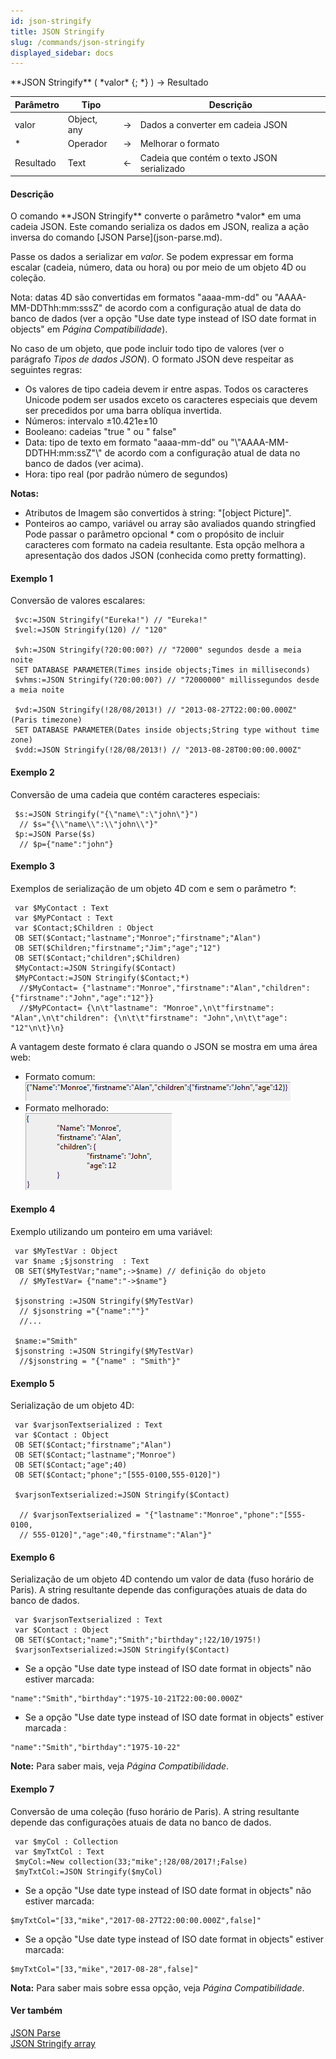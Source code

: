 ```yaml
---
id: json-stringify
title: JSON Stringify
slug: /commands/json-stringify
displayed_sidebar: docs
---
```


<!--REF #_command_.JSON Stringify.Syntax-->**JSON Stringify** ( *valor* {; *} ) -> Resultado<!-- END REF-->
<!--REF #_command_.JSON Stringify.Params-->
| Parâmetro | Tipo |  | Descrição |
| --- | --- | --- | --- |
| valor | Object, any | &rarr; | Dados a converter em cadeia JSON |
| * | Operador | &rarr; | Melhorar o formato |
| Resultado | Text | &larr; | Cadeia que contém o texto JSON serializado |

<!-- END REF-->

#### Descrição 

<!--REF #_command_.JSON Stringify.Summary-->O comando **JSON Stringify** converte o parâmetro *valor* em uma cadeia JSON.<!-- END REF--> Este comando serializa os dados em JSON, realiza a ação inversa do comando [JSON Parse](json-parse.md).  
  
Passe os dados a serializar em *valor*. Se podem expressar em forma escalar (cadeia, número, data ou hora) ou por meio de um objeto 4D ou coleção.

Nota: datas 4D são convertidas em formatos "aaaa-mm-dd" ou "AAAA-MM-DDThh:mm:sssZ" de acordo com a configuração atual de data do banco de dados (ver a opção "Use date type instead of ISO date format in objects" em *Página Compatibilidade*).

No caso de um objeto, que pode incluir todo tipo de valores (ver o parágrafo *Tipos de dados JSON*). O formato JSON deve respeitar as seguintes regras:

* Os valores de tipo cadeia devem ir entre aspas. Todos os caracteres Unicode podem ser usados exceto os caracteres especiais que devem ser precedidos por uma barra oblíqua invertida.
* Números: intervalo ±10.421e±10
* Booleano: cadeias "true " ou " false"
* Data: tipo de texto em formato "aaaa-mm-dd" ou "\\"AAAA-MM-DDTHH:mm:ssZ"\\" de acordo com a configuração atual de data no banco de dados (ver acima).
* Hora: tipo real (por padrão número de segundos)

**Notas:** 

* Atributos de Imagem são convertidos à string: "\[object Picture\]".
* Ponteiros ao campo, variável ou array são avaliados quando stringfied
Pode passar o parâmetro opcional *\** com o propósito de incluir caracteres com formato na cadeia resultante. Esta opção melhora a apresentação dos dados JSON (conhecida como pretty formatting).

#### Exemplo 1 

Conversão de valores escalares:

```4d
 $vc:=JSON Stringify("Eureka!") // "Eureka!"
 $vel:=JSON Stringify(120) // "120"
 
 $vh:=JSON Stringify(?20:00:00?) // "72000" segundos desde a meia noite
 SET DATABASE PARAMETER(Times inside objects;Times in milliseconds)
 $vhms:=JSON Stringify(?20:00:00?) // "72000000" millissegundos desde a meia noite
 
 $vd:=JSON Stringify(!28/08/2013!) // "2013-08-27T22:00:00.000Z" (Paris timezone)
 SET DATABASE PARAMETER(Dates inside objects;String type without time zone)
 $vdd:=JSON Stringify(!28/08/2013!) // "2013-08-28T00:00:00.000Z"
```

#### Exemplo 2 

Conversão de uma cadeia que contém caracteres especiais:

```4d
 $s:=JSON Stringify("{\"name\":\"john\"}")
  // $s="{\\"name\\":\\"john\\"}"
 $p:=JSON Parse($s)
  // $p={"name":"john"}
```

#### Exemplo 3 

Exemplos de serialização de um objeto 4D com e sem o parâmetro *\**:

```4d
 var $MyContact : Text
 var $MyPContact : Text
 var $Contact;$Children : Object
 OB SET($Contact;"lastname";"Monroe";"firstname";"Alan")
 OB SET($Children;"firstname";"Jim";"age";"12")
 OB SET($Contact;"children";$Children)
 $MyContact:=JSON Stringify($Contact)
 $MyPContact:=JSON Stringify($Contact;*)
  //$MyContact= {"lastname":"Monroe","firstname":"Alan","children":{"firstname":"John","age":"12"}}
  //$MyPContact= {\n\t"lastname": "Monroe",\n\t"firstname": "Alan",\n\t"children": {\n\t\t"firstname": "John",\n\t\t"age": "12"\n\t}\n}
```

A vantagem deste formato é clara quando o JSON se mostra em uma área web:

* Formato comum:  
![](../assets/en/commands/pict1205013.fr.png)
* Formato melhorado:  
![](../assets/en/commands/pict1205011.fr.png)

#### Exemplo 4 

Exemplo utilizando um ponteiro em uma variável:

```4d
 var $MyTestVar : Object
 var $name ;$jsonstring  : Text
 OB SET($MyTestVar;"name";->$name) // definição do objeto
  // $MyTestVar= {"name":"->$name"}
 
 $jsonstring :=JSON Stringify($MyTestVar)
  // $jsonstring ="{"name":""}"
  //...
 
 $name:="Smith"
 $jsonstring :=JSON Stringify($MyTestVar)
  //$jsonstring = "{"name" : "Smith"}"
```

#### Exemplo 5 

Serialização de um objeto 4D:

```4d
 var $varjsonTextserialized : Text
 var $Contact : Object
 OB SET($Contact;"firstname";"Alan")
 OB SET($Contact;"lastname";"Monroe")
 OB SET($Contact;"age";40)
 OB SET($Contact;"phone";"[555-0100,555-0120]")
 
 $varjsonTextserialized:=JSON Stringify($Contact)
 
  // $varjsonTextserialized = "{"lastname":"Monroe","phone":"[555-0100,
  // 555-0120]","age":40,"firstname":"Alan"}"
```

#### Exemplo 6 

Serialização de um objeto 4D contendo um valor de data (fuso horário de Paris). A string resultante depende das configurações atuais de data do banco de dados.

```4d
 var $varjsonTextserialized : Text
 var $Contact : Object
 OB SET($Contact;"name";"Smith";"birthday";!22/10/1975!)
 $varjsonTextserialized:=JSON Stringify($Contact)
```

* Se a opção "Use date type instead of ISO date format in objects" não estiver marcada:  
```RAW  
"name":"Smith","birthday":"1975-10-21T22:00:00.000Z"  
```
* Se a opção "Use date type instead of ISO date format in objects" estiver marcada :  
```RAW  
"name":"Smith","birthday":"1975-10-22"  
```

**Note:** Para saber mais, veja *Página Compatibilidade*.

#### Exemplo 7 

Conversão de uma coleção (fuso horário de Paris). A string resultante depende das configurações atuais de data no banco de dados.

```4d
 var $myCol : Collection
 var $myTxtCol : Text
 $myCol:=New collection(33;"mike";!28/08/2017!;False)
 $myTxtCol:=JSON Stringify($myCol)
```

* Se a opção "Use date type instead of ISO date format in objects" não estiver marcada:  
```RAW  
$myTxtCol="[33,"mike","2017-08-27T22:00:00.000Z",false]"  
```
* Se a opção "Use date type instead of ISO date format in objects" estiver marcada:  
```RAW  
$myTxtCol="[33,"mike","2017-08-28",false]"  
```

**Nota:** Para saber mais sobre essa opção, veja *Página Compatibilidade*.

#### Ver também 

[JSON Parse](json-parse.md)  
[JSON Stringify array](json-stringify-array.md)  